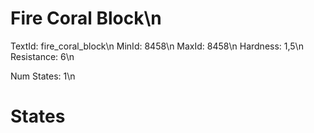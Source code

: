 # Fire Coral Block\n
TextId: fire_coral_block\n
MinId: 8458\n
MaxId: 8458\n
Hardness: 1,5\n
Resistance: 6\n

Num States: 1\n
# States
```

```